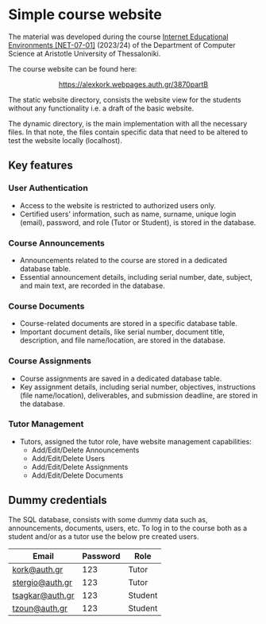 # Simple course website

The material was developed during the course [Internet Educational Environments
[NET-07-01]](https://elearning.auth.gr/course/view.php?id=8120) (2023/24) of the
Department of Computer Science at Aristotle University of Thessaloniki.<br/> 

The course website can be found here: 

<p align="center">
<a href="https://alexkork.webpages.auth.gr/3870partB"> https://alexkork.webpages.auth.gr/3870partB </a>
</p>

The static website directory, consists the website view for the students without
any functionality i.e. a draft of the basic website.

The dynamic directory, is the main implementation with all the necessary files.
In that note, the files contain specific data that need to be altered to test
the website locally (localhost).

## Key features

### User Authentication
- Access to the website is restricted to authorized users only.
- Certified users' information, such as name, surname, unique login (email), 
password, and role (Tutor or Student), is stored in the database.

### Course Announcements
- Announcements related to the course are stored in a dedicated database table.
- Essential announcement details, including serial number, date, subject, and 
main text, are recorded in the database.

### Course Documents
- Course-related documents are stored in a specific database table.
- Important document details, like serial number, document title, description, 
and file name/location, are stored in the database.

### Course Assignments
- Course assignments are saved in a dedicated database table.
- Key assignment details, including serial number, objectives, instructions 
(file name/location), deliverables, and submission deadline, are stored in the 
database.

### Tutor Management
- Tutors, assigned the tutor role, have website management capabilities:
    - Add/Edit/Delete Announcements
    - Add/Edit/Delete Users
    - Add/Edit/Delete Assignments
    - Add/Edit/Delete Documents

## Dummy credentials 

The SQL database, consists with some dummy data such as, announcements, 
documents, users, etc. To log in to the course both as a student and/or as a 
tutor use the below pre created users.

| Email | Password | Role |
| ------------- | ------------- | ------------- |
| kork@auth.gr | 123  | Tutor  |
| stergio@auth.gr | 123 | Tutor |
| tsagkar@auth.gr | 123  | Student  |
| tzoun@auth.gr | 123 | Student |
